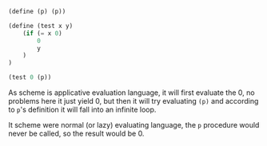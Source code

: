 ```lisp
(define (p) (p))

(define (test x y)
    (if (= x 0)
        0
        y
    )
)

(test 0 (p))
```
As scheme is applicative evaluation language, it will first evaluate the 0, no problems here it just yield 0, but then it will try evaluating `(p)`  and according to `p`'s definition it will fall into an infinite loop.

It scheme were normal (or lazy) evaluating language, the `p` procedure would never be called, so the result would be 0.
